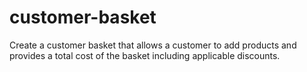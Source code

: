 # customer-basket
Create a customer basket that allows a customer to add products and provides a total cost of the basket including applicable discounts.
